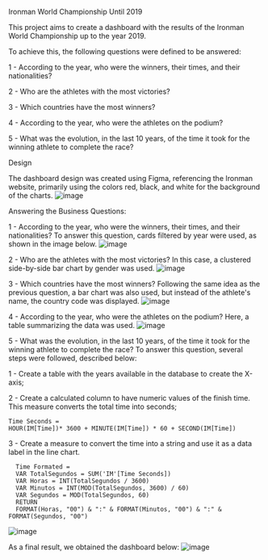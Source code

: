 Ironman World Championship Until 2019

This project aims to create a dashboard with the results of the Ironman World Championship up to the year 2019.

To achieve this, the following questions were defined to be answered:

1 - According to the year, who were the winners, their times, and their nationalities?

2 - Who are the athletes with the most victories?

3 - Which countries have the most winners?

4 - According to the year, who were the athletes on the podium?

5 - What was the evolution, in the last 10 years, of the time it took for the winning athlete to complete the race?

Design

The dashboard design was created using Figma, referencing the Ironman website, primarily using the colors red, black, and white for the background of the charts.
![image](https://github.com/gsalmei/IronmanPBI/assets/134868461/a1accdf3-9d07-4bec-ace6-56aabc32cb8d)


Answering the Business Questions:

1 - According to the year, who were the winners, their times, and their nationalities?
To answer this question, cards filtered by year were used, as shown in the image below.
![image](https://github.com/gsalmei/IronmanPBI/assets/134868461/840e367a-9a07-42d1-9f5b-2e94a2f7d83a)

2 - Who are the athletes with the most victories?
In this case, a clustered side-by-side bar chart by gender was used.
![image](https://github.com/gsalmei/IronmanPBI/assets/134868461/20478d89-240f-42a8-bc74-385882f9ffbc)


3 - Which countries have the most winners?
Following the same idea as the previous question, a bar chart was also used, but instead of the athlete's name, the country code was displayed.
![image](https://github.com/gsalmei/IronmanPBI/assets/134868461/4f56901a-cac1-4baa-95b2-13c91b42e6c9)


4 - According to the year, who were the athletes on the podium?
Here, a table summarizing the data was used.
![image](https://github.com/gsalmei/IronmanPBI/assets/134868461/7db778f8-1a53-4184-8ce3-258cea4f4978)

5 - What was the evolution, in the last 10 years, of the time it took for the winning athlete to complete the race?
To answer this question, several steps were followed, described below:

1 - Create a table with the years available in the database to create the X-axis;

2 - Create a calculated column to have numeric values of the finish time. This measure converts the total time into seconds;
  
    Time Seconds = 
    HOUR(IM[Time])* 3600 + MINUTE(IM[Time]) * 60 + SECOND(IM[Time])
  
3 - Create a measure to convert the time into a string and use it as a data label in the line chart.
      
      Time Formated = 
      VAR TotalSegundos = SUM('IM'[Time Seconds])
      VAR Horas = INT(TotalSegundos / 3600)
      VAR Minutos = INT(MOD(TotalSegundos, 3600) / 60)
      VAR Segundos = MOD(TotalSegundos, 60)
      RETURN
      FORMAT(Horas, "00") & ":" & FORMAT(Minutos, "00") & ":" & FORMAT(Segundos, "00")
![image](https://github.com/gsalmei/IronmanPBI/assets/134868461/63692a5d-f7a3-46a1-a811-ef8c76e1e2cb)

As a final result, we obtained the dashboard below:
![image](https://github.com/gsalmei/IronmanPBI/assets/134868461/1c8918d0-337b-454e-b271-ea061dbdfa9d)



